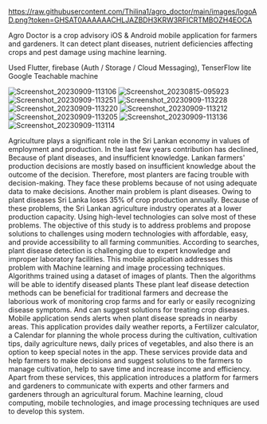 https://raw.githubusercontent.com/Thilina1/agro_doctor/main/images/logoAD.png?token=GHSAT0AAAAAACHLJAZBDH3KRW3RFICRTMBOZH4EOCA

Agro Doctor is a crop advisory iOS & Android mobile application for farmers and gardeners. It can detect plant diseases, nutrient deficiencies affecting crops and pest damage using machine learning.

Used Flutter, firebase (Auth / Storage / Cloud Messaging), TenserFlow lite Google Teachable machine

![Screenshot_20230909-113106](https://github.com/Thilina1/agro_doctor/assets/25680169/2d872533-1cd5-4f1d-9d74-0f972507d7c4)
![Screenshot_20230815-095923](https://github.com/Thilina1/agro_doctor/assets/25680169/f60a75e3-6521-4e45-98c2-5f3878a86b74)
![Screenshot_20230909-113251](https://github.com/Thilina1/agro_doctor/assets/25680169/b5c996e1-f79a-451e-99ac-1892399e0828)
![Screenshot_20230909-113228](https://github.com/Thilina1/agro_doctor/assets/25680169/0f40ba98-4cf8-4d5b-95e1-ba61f09bf287)
![Screenshot_20230909-113220](https://github.com/Thilina1/agro_doctor/assets/25680169/98c75574-6cc8-45ed-87eb-814073fcbbb2)
![Screenshot_20230909-113212](https://github.com/Thilina1/agro_doctor/assets/25680169/48a326d9-a36c-494a-be65-3ddfd78bcb40)
![Screenshot_20230909-113205](https://github.com/Thilina1/agro_doctor/assets/25680169/2f121507-fa87-4fd9-8fc5-880dc4927088)
![Screenshot_20230909-113136](https://github.com/Thilina1/agro_doctor/assets/25680169/cfa72e7f-acb1-49d9-abc4-f1c0cb62e097)
![Screenshot_20230909-113114](https://github.com/Thilina1/agro_doctor/assets/25680169/fd12bc3c-fdf0-4fb8-9dd1-7f593338a356)

Agriculture plays a significant role in the Sri Lankan economy in values of employment and production. In the last few years contribution has declined, Because of plant diseases, and insufficient knowledge. Lankan farmers' production decisions are mostly based on insufficient knowledge about the outcome of the decision. Therefore, most planters are facing trouble with decision-making. They face these problems because of not using adequate data to make decisions. Another main problem is plant diseases. Owing to plant diseases Sri Lanka loses 35% of crop production annually. Because of these problems, the Sri Lankan agriculture industry operates at a lower production capacity. Using high-level technologies can solve most of these problems. The objective of this study is to address problems and propose solutions to challenges using modern technologies with affordable, easy, and provide accessibility to all farming communities. According to searches, plant disease detection is challenging due to expert knowledge and improper laboratory facilities. This mobile application addresses this problem with Machine learning and image processing techniques. Algorithms trained using a dataset of images of plants. Then the algorithms will be able to identify diseased plants These plant leaf disease detection methods can be beneficial for traditional farmers and decrease the laborious work of monitoring crop farms and for early or easily recognizing disease symptoms. And can suggest solutions for treating crop diseases. Mobile application sends alerts when plant disease spreads in nearby areas. This application provides daily weather reports, a Fertilizer calculator, a Calendar for planning the whole process during the cultivation, cultivation tips, daily agriculture news, daily prices of vegetables, and also there is an option to keep special notes in the app. These services provide data and help farmers to make decisions and suggest solutions to the farmers to manage cultivation, help to save time and increase income and efficiency. Apart from these services, this application introduces a platform for farmers and gardeners to communicate with experts and other farmers and gardeners through an agricultural forum. Machine learning, cloud computing, mobile technologies, and image processing techniques are used to develop this system.
